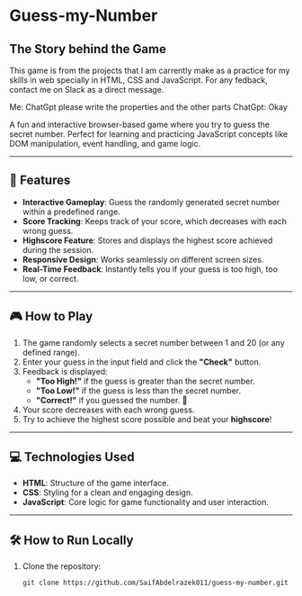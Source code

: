 # Guess-my-Number

## The Story behind the Game
 This game is from the projects that I am carrently make as a practice for my skills in web specially in HTML, CSS and JavaScript. For any fedback, contact me on Slack as a direct message.

Me: ChatGpt please write the properties and the other parts
ChatGpt: Okay

A fun and interactive browser-based game where you try to guess the secret number. Perfect for learning and practicing JavaScript concepts like DOM manipulation, event handling, and game logic.  

---

## 🚀 Features
- **Interactive Gameplay**: Guess the randomly generated secret number within a predefined range.  
- **Score Tracking**: Keeps track of your score, which decreases with each wrong guess.  
- **Highscore Feature**: Stores and displays the highest score achieved during the session.  
- **Responsive Design**: Works seamlessly on different screen sizes.  
- **Real-Time Feedback**: Instantly tells you if your guess is too high, too low, or correct.  

---

## 🎮 How to Play
1. The game randomly selects a secret number between 1 and 20 (or any defined range).  
2. Enter your guess in the input field and click the **"Check"** button.  
3. Feedback is displayed:
   - **"Too High!"** if the guess is greater than the secret number.  
   - **"Too Low!"** if the guess is less than the secret number.  
   - **"Correct!"** if you guessed the number. 🎉  
4. Your score decreases with each wrong guess.  
5. Try to achieve the highest score possible and beat your **highscore**!  

---

## 💻 Technologies Used
- **HTML**: Structure of the game interface.  
- **CSS**: Styling for a clean and engaging design.  
- **JavaScript**: Core logic for game functionality and user interaction.  

---

## 🛠️ How to Run Locally
1. Clone the repository:  
   ```bash
   git clone https://github.com/SaifAbdelrazek011/guess-my-number.git
